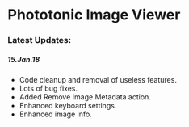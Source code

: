 # Phototonic Image Viewer

### Latest Updates:
##### 15.Jan.18
+ Code cleanup and removal of useless features.
+ Lots of bug fixes.
+ Added Remove Image Metadata action.
+ Enhanced keyboard settings.
+ Enhanced image info.
